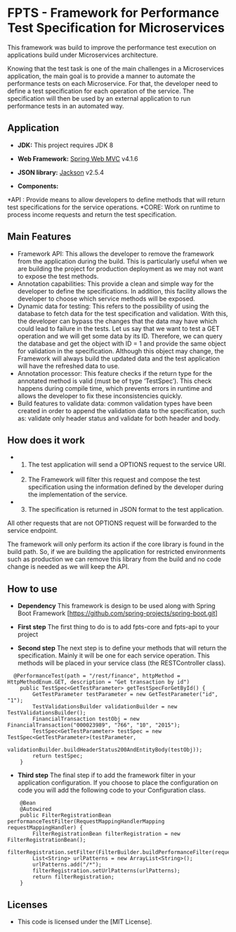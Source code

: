 # FPTS - Framework for Performance Test Specification for Microservices

This framework was build to improve the performance test execution on applications build under Microservices architecture.

Knowing that the test task is one of the main challenges in a Microservices application, the main goal is to provide a manner to automate the performance tests on each Microservice. For that, the developer need to define a test specification for each operation of the service. The specification will then be used by an external application to run performance tests in an automated way.

## Application

* **JDK:** This project requires JDK 8

* **Web Framework:** [Spring Web MVC](https://github.com/spring-projects/spring-framework.git) v4.1.6

* **JSON library:** [Jackson](https://github.com/FasterXML/jackson.git) v2.5.4 

* **Components:**
              
*API : Provide means to allow developers to define methods that will return test specifications 
 for the service operations. 
 *CORE: Work on runtime to process income requests and return the test specification.

## Main Features

* Framework API: This allows the developer to remove the framework from the application during the build. This is particularly useful when we are building the project for production deployment as we may not want to expose the test methods.
* Annotation capabilities: This provide a clean and simple way for the developer to define the specifications. In addition, this facility allows the developer to choose which service methods will be exposed. 
* Dynamic data for testing: This refers to the possibility of using the database to fetch data for the test specification and validation. With this, the developer can bypass the changes that the data may have which could lead to failure in the tests. Let us say that we want to test a GET operation and we will get some data by its ID. Therefore, we can query the database and get the object with ID = 1 and provide the same object for validation in the specification. Although this object may change, the Framework will always build the updated data and the test application will have the refreshed data to use. 
* Annotation processor: This feature checks if the return type for the annotated method is valid (must be of type ‘TestSpec’). This check happens during compile time, which prevents errors in runtime and allows the developer to fix these inconsistencies quickly. 
* Build features to validate data: common validation types have been created in order to append the validation data to the specification, such as: validate only header status and validate for both header and body. 

## How does it work

* 1) The test application will send a OPTIONS request to the service URI. 
* 2) The Framework will filter this request and compose the test specification using the information defined by the developer during the implementation of the service.
* 3) The specification is returned in JSON format to the test application.

All other requests that are not OPTIONS request will be forwarded to the service endpoint. 

The framework will only perform its action if the core library is found in the build path. So, if we are building the application for restricted environments such as production we can remove this library from the build and no code change is needed as we will keep the API.

## How to use

* **Dependency** This framework is design to be used along with Spring Boot Framework [https://github.com/spring-projects/spring-boot.git]
            
* **First step** The first thing to do is to add fpts-core and fpts-api to your project

* **Second step** The next step is to define your methods that will return the specification. Mainly it will be one for each service operation. This methods will be placed in your service class (the RESTController class). 
 
```
  @PerformanceTest(path = "/rest/finance", httpMethod = HttpMethodEnum.GET, description = "Get transaction by id")
	public TestSpec<GetTestParameter> getTestSpecForGetById() {
		GetTestParameter testParameter = new GetTestParameter("id", "1");
		TestValidationsBuilder validationBuilder = new TestValidationsBuilder();
		FinancialTransaction testObj = new FinancialTransaction("000023989", "766", "10", "2015");
		TestSpec<GetTestParameter> testSpec = new TestSpec<GetTestParameter>(testParameter,
				validationBuilder.buildHeaderStatus200AndEntityBody(testObj));
		return testSpec;
	}
```
 
 * **Third step** The final step if to add the framework filter in your application configuration. If you choose to place the configuration on code you will add the following code to your Configuration class.

```
  	@Bean
	@Autowired
	public FilterRegistrationBean performanceTestFilter(RequestMappingHandlerMapping requestMappingHandler) {
		FilterRegistrationBean filterRegistration = new FilterRegistrationBean();
		filterRegistration.setFilter(FilterBuilder.buildPerformanceFilter(requestMappingHandler));
		List<String> urlPatterns = new ArrayList<String>();
		urlPatterns.add("/*");
		filterRegistration.setUrlPatterns(urlPatterns);
		return filterRegistration;
	}
```

## Licenses

* This code is licensed under the [MIT License].
